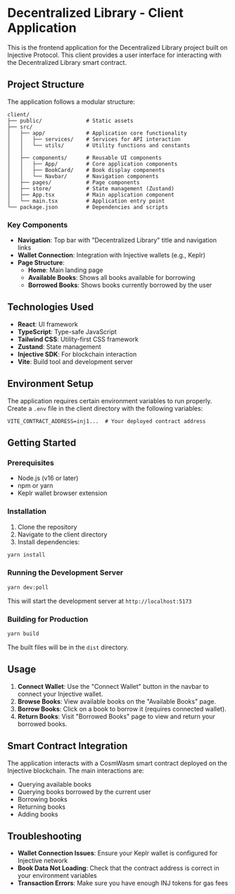 # Decentralized Library - Client Application

This is the frontend application for the Decentralized Library project built on Injective Protocol. This client provides a user interface for interacting with the Decentralized Library smart contract.

## Project Structure

The application follows a modular structure:

```
client/
├── public/              # Static assets
├── src/
│   ├── app/             # Application core functionality
│   │   ├── services/    # Services for API interaction
│   │   └── utils/       # Utility functions and constants
│   │   
│   ├── components/      # Reusable UI components
│   │   ├── App/         # Core application components
│   │   ├── BookCard/    # Book display components
│   │   └── Navbar/      # Navigation components
│   ├── pages/           # Page components
│   ├── store/           # State management (Zustand)
│   ├── App.tsx          # Main application component
│   └── main.tsx         # Application entry point
└── package.json         # Dependencies and scripts
```

### Key Components

- **Navigation**: Top bar with "Decentralized Library" title and navigation links
- **Wallet Connection**: Integration with Injective wallets (e.g., Keplr)
- **Page Structure**:
  - **Home**: Main landing page
  - **Available Books**: Shows all books available for borrowing
  - **Borrowed Books**: Shows books currently borrowed by the user

## Technologies Used

- **React**: UI framework
- **TypeScript**: Type-safe JavaScript
- **Tailwind CSS**: Utility-first CSS framework
- **Zustand**: State management
- **Injective SDK**: For blockchain interaction
- **Vite**: Build tool and development server

## Environment Setup

The application requires certain environment variables to run properly. Create a `.env` file in the client directory with the following variables:

```
VITE_CONTRACT_ADDRESS=inj1...  # Your deployed contract address
```

## Getting Started

### Prerequisites

- Node.js (v16 or later)
- npm or yarn
- Keplr wallet browser extension

### Installation

1. Clone the repository
2. Navigate to the client directory
3. Install dependencies:

```bash
yarn install
```

### Running the Development Server

```bash
yarn dev:poll
```

This will start the development server at `http://localhost:5173`

### Building for Production

```bash
yarn build
```

The built files will be in the `dist` directory.

## Usage

1. **Connect Wallet**: Use the "Connect Wallet" button in the navbar to connect your Injective wallet.
2. **Browse Books**: View available books on the "Available Books" page.
3. **Borrow Books**: Click on a book to borrow it (requires connected wallet).
4. **Return Books**: Visit "Borrowed Books" page to view and return your borrowed books.

## Smart Contract Integration

The application interacts with a CosmWasm smart contract deployed on the Injective blockchain. The main interactions are:

- Querying available books
- Querying books borrowed by the current user
- Borrowing books
- Returning books
- Adding books

## Troubleshooting

- **Wallet Connection Issues**: Ensure your Keplr wallet is configured for Injective network
- **Book Data Not Loading**: Check that the contract address is correct in your environment variables
- **Transaction Errors**: Make sure you have enough INJ tokens for gas fees
